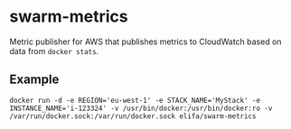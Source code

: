 # swarm-metrics
Metric publisher for AWS that publishes metrics to CloudWatch based on data from `docker stats`.

## Example
`docker run -d -e REGION='eu-west-1' -e STACK_NAME='MyStack' -e INSTANCE_NAME='i-123324' -v /usr/bin/docker:/usr/bin/docker:ro -v /var/run/docker.sock:/var/run/docker.sock elifa/swarm-metrics`